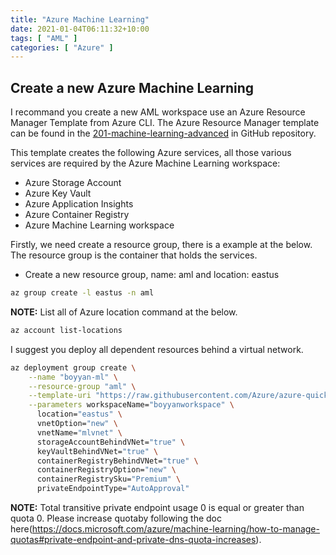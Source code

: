 ```yaml
---
title: "Azure Machine Learning"
date: 2021-01-04T06:11:32+10:00
tags: [ "AML" ]
categories: [ "Azure" ]
---
```

## Create a new Azure Machine Learning
I recommand you create a new AML workspace use an Azure Resource Manager Template from Azure CLI.
The Azure Resource Manager template can be found in the [201-machine-learning-advanced](https://github.com/Azure/azure-quickstart-templates/blob/master/201-machine-learning-advanced/azuredeploy.json) in GitHub repository.

This template creates the following Azure services, all those various services are required by the Azure Machine Learning workspace:

+ Azure Storage Account
+ Azure Key Vault
+ Azure Application Insights
+ Azure Container Registry
+ Azure Machine Learning workspace

Firstly, we need create a resource group, there is a example at the below. The resource group is the container that holds the services. 

+ Create a new resource group, name: aml and location: eastus
```bash
az group create -l eastus -n aml
```

**NOTE:** 
List all of Azure location command at the below.
```bash
az account list-locations
```

I suggest you deploy all dependent resources behind a virtual network.
```bash
az deployment group create \
    --name "boyyan-ml" \
    --resource-group "aml" \
    --template-uri "https://raw.githubusercontent.com/Azure/azure-quickstart-templates/master/201-machine-learning-advanced/azuredeploy.json" \
    --parameters workspaceName="boyyanworkspace" \
      location="eastus" \
      vnetOption="new" \
      vnetName="mlvnet" \
      storageAccountBehindVNet="true" \
      keyVaultBehindVNet="true" \
      containerRegistryBehindVNet="true" \
      containerRegistryOption="new" \
      containerRegistrySku="Premium" \
      privateEndpointType="AutoApproval"
```

**NOTE:**
Total transitive private endpoint usage 0 is equal or greater than quota 0. Please increase quotaby following the doc here(https://docs.microsoft.com/azure/machine-learning/how-to-manage-quotas#private-endpoint-and-private-dns-quota-increases).
